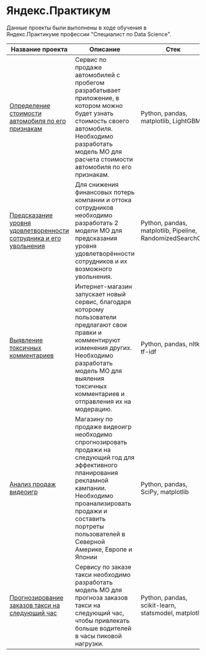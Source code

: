 # Яндекс.Практикум
Данные проекты были выполнены в ходе обучения в Яндекс.Практикуме профессии "Специалист по Data Science".

| Название проекта                                                  | Описание                                                                                                                                                                                                                                      | Стек                                                     |
|-------------------------------------------------------------------|-----------------------------------------------------------------------------------------------------------------------------------------------------------------------------------------------------------------------------------------------|----------------------------------------------------------|
| [Определение стоимости автомобиля по его признакам](car_price_from_features)                 | Сервис по продаже автомобилей с пробегом разрабатывает приложение, в котором можно будет узнать стоимость своего автомобиля. Необходимо разработать модель МО для расчета стоимости автомобиля по его признакам.                              | Python, pandas, matplotlib, LightGBM                     |
| [Предсказание уровня удовлетворенности сотрудника и его увольнения](employee_quit_prediction) | Для снижения финансовых потерь компании и оттока сотрудников необходимо разработать 2 модели МО для предсказания уровня удовлетворённости сотрудников и их возможного увольнения.                                                             | Python, pandas, matplotlib, Pipeline, RandomizedSearchCV |
| [Выявление токсичных комментариев](find_toxic_comments)                                  | Интернет-магазин запускает новый сервис, благодаря которому пользователи предлагают свои правки и комментируют изменения других. Необходимо разработать модель МО для выяления токсичных комментариев и отправления их на модерацию.          | Python, pandas, nltk, tf-idf                             |
| [Анализ продаж видеоигр](game_sales_analysis)                                            | Магазину по продаже видеоигр необходимо спрогнозировать продажи на следующий год для эффективного планирования рекламной кампании. Необходимо проанализировать продажи и составить портреты пользователей в Северной Америке, Европе и Японии | Python, pandas, SciPy, matplotlib                        |
| [Прогнозирование заказов такси на следующий час](taxi_order_prediction)                    | Сервису по заказе такси необходимо разработать модель МО для прогноза заказов такси на следующий час, чтобы привлекать больше водителей в часы пиковой нагрузки.                                                                              | Python, pandas, scikit-learn, statsmodel, matplotlib     |

